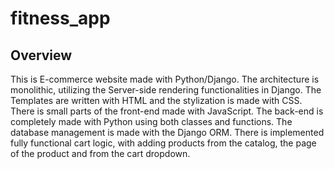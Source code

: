 # fitness_app
## Overview
This is E-commerce website made with Python/Django. The architecture is monolithic, utilizing the Server-side rendering functionalities in Django. The Templates are written with HTML and the stylization is made with
CSS. There is small parts of the front-end made with JavaScript. The back-end is completely made with Python using both classes and functions. The database management is made with the Django ORM. There is 
implemented fully functional cart logic, with adding products from the catalog, the page of the product and from the cart dropdown.
